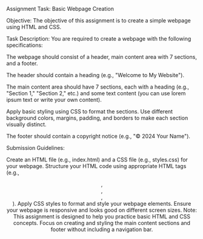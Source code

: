 Assignment Task: Basic Webpage Creation

Objective: The objective of this assignment is to create a simple webpage using HTML and CSS.

Task Description: You are required to create a webpage with the following specifications:

The webpage should consist of a header, main content area with 7 sections, and a footer.

The header should contain a heading (e.g., "Welcome to My Website").

The main content area should have 7 sections, each with a heading (e.g., "Section 1," "Section 2," etc.) and some text content (you can use lorem ipsum text or write your own content).

Apply basic styling using CSS to format the sections. Use different background colors, margins, padding, and borders to make each section visually distinct.

The footer should contain a copyright notice (e.g., "© 2024 Your Name").

Submission Guidelines:

Create an HTML file (e.g., index.html) and a CSS file (e.g., styles.css) for your webpage.
Structure your HTML code using appropriate HTML tags (e.g., <header>, <main>, <section>, <footer>).
Apply CSS styles to format and style your webpage elements.
Ensure your webpage is responsive and looks good on different screen sizes.
Note: This assignment is designed to help you practice basic HTML and CSS concepts. Focus on creating and styling the main content sections and footer without including a navigation bar.
